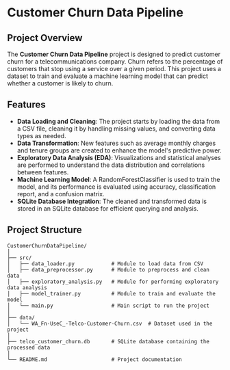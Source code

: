 # Customer Churn Data Pipeline

## Project Overview

The **Customer Churn Data Pipeline** project is designed to predict customer churn for a telecommunications company. Churn refers to the percentage of customers that stop using a service over a given period. This project uses a dataset to train and evaluate a machine learning model that can predict whether a customer is likely to churn.

## Features

- **Data Loading and Cleaning**: The project starts by loading the data from a CSV file, cleaning it by handling missing values, and converting data types as needed.
- **Data Transformation**: New features such as average monthly charges and tenure groups are created to enhance the model's predictive power.
- **Exploratory Data Analysis (EDA)**: Visualizations and statistical analyses are performed to understand the data distribution and correlations between features.
- **Machine Learning Model**: A RandomForestClassifier is used to train the model, and its performance is evaluated using accuracy, classification report, and a confusion matrix.
- **SQLite Database Integration**: The cleaned and transformed data is stored in an SQLite database for efficient querying and analysis.

## Project Structure

```plaintext
CustomerChurnDataPipeline/
│
├── src/
│   ├── data_loader.py            # Module to load data from CSV
│   ├── data_preprocessor.py      # Module to preprocess and clean data
│   ├── exploratory_analysis.py   # Module for performing exploratory data analysis
│   ├── model_trainer.py          # Module to train and evaluate the model
│   └── main.py                   # Main script to run the project
│
├── data/
│   └── WA_Fn-UseC_-Telco-Customer-Churn.csv  # Dataset used in the project
│
├── telco_customer_churn.db       # SQLite database containing the processed data
│
└── README.md                     # Project documentation
